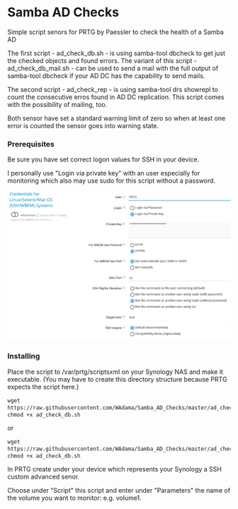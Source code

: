 # Samba AD Checks
Simple script senors for PRTG by Paessler to check the health of a Samba AD

The first script - ad_check_db.sh - is using samba-tool dbcheck to get just the checked objects and found errors. The variant of this script - ad_check_db_mail.sh - can be used to send a mail with the full output of samba-tool dbcheck if your AD DC has the capability to send mails.

The second script - ad_check_rep - is using samba-tool drs showrepl to count the consecutive erros found in AD DC replication. This script comes with the possibility of mailing, too.

Both sensor have set a standard warning limit of zero so when at least one error is counted the sensor goes into warning state.

### Prerequisites

Be sure you have set correct logon values for SSH in your device.

I personally use "Login via private key" with an user especially for monitoring which also may use sudo for this script without a password.

![Screenshot1](https://github.com/WAdama/Samba_AD_Checks/blob/master/images/ssh_settings.png)

### Installing

Place the script to /var/prtg/scriptsxml on your Synology NAS and make it executable. (You may have to create this directory structure because PRTG expects the script here.)

```
wget https://raw.githubusercontent.com/WAdama/Samba_AD_Checks/master/ad_check_db.sh
chmod +x ad_check_db.sh
```
or

```
wget https://raw.githubusercontent.com/WAdama/Samba_AD_Checks/master/ad_check_db_mail.sh
chmod +x ad_check_db.sh
```

In PRTG create under your device which represents your Synology a SSH custom advanced senor.

Choose under "Script" this script and enter under "Parameters" the name of the volume you want to monitor: e.g. volume1.
